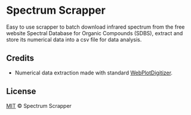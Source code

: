 # Spectrum Scrapper

Easy to use scrapper to batch download infrared spectrum from the free website Spectral Database for Organic Compounds (SDBS), extract and store its numerical data into a csv file for data analysis.

## Credits

- Numerical data extraction made with standard [WebPlotDigitizer](https://github.com/ankitrohatgi/WebPlotDigitizer/tree/master).

## License
[MIT](./LICENSE) © Spectrum Scrapper